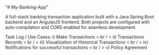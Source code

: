 "# My-Banking-App" 


A full-stack banking transaction application built with a Java Spring Boot backend and an AngularJS frontend. Both projects are configured with auto-compilation and CORS enabled for seamless development.


Task Log / Use Cases:
i) Make Transactions
< br / >
ii) Transactions Records
< br / >
iii) Visualization of Historical Transactions
< br / >
iv) Notifications for successful transactions
< br / >
v) Policy Agreement
